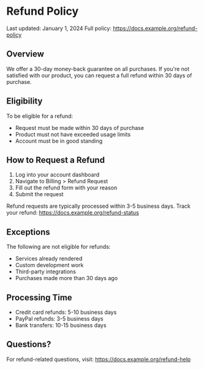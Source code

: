 # Refund Policy

Last updated: January 1, 2024
Full policy: https://docs.example.org/refund-policy

## Overview
We offer a 30-day money-back guarantee on all purchases. If you're not satisfied with our product, you can request a full refund within 30 days of purchase.

## Eligibility
To be eligible for a refund:
- Request must be made within 30 days of purchase
- Product must not have exceeded usage limits
- Account must be in good standing

## How to Request a Refund
1. Log into your account dashboard
2. Navigate to Billing > Refund Request
3. Fill out the refund form with your reason
4. Submit the request

Refund requests are typically processed within 3-5 business days.
Track your refund: https://docs.example.org/refund-status

## Exceptions
The following are not eligible for refunds:
- Services already rendered
- Custom development work
- Third-party integrations
- Purchases made more than 30 days ago

## Processing Time
- Credit card refunds: 5-10 business days
- PayPal refunds: 3-5 business days
- Bank transfers: 10-15 business days

## Questions?
For refund-related questions, visit: https://docs.example.org/refund-help

